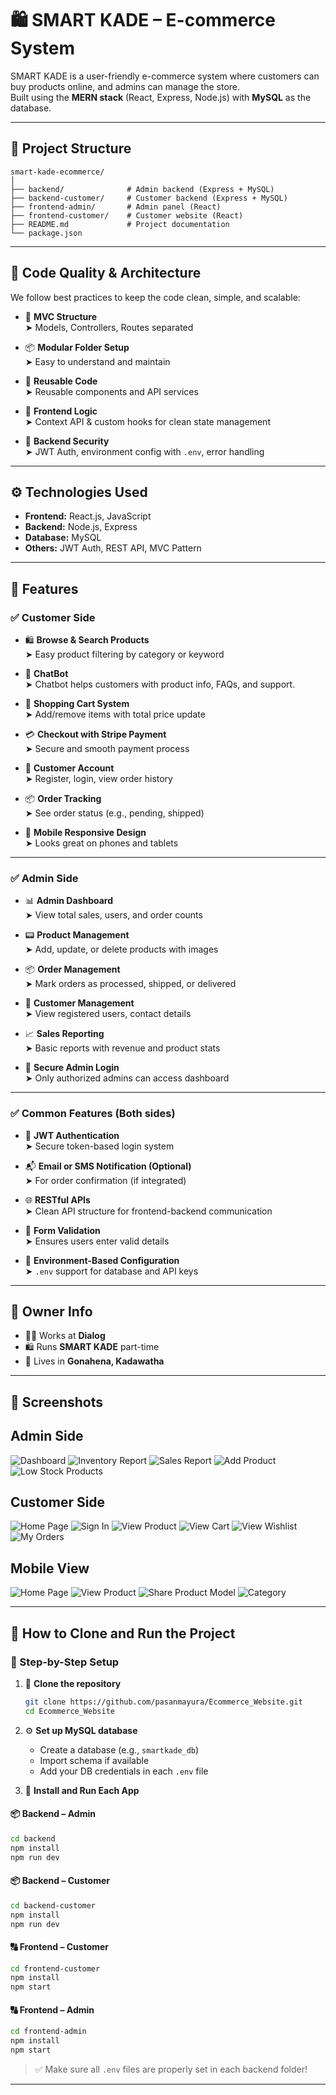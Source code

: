 # 🛍 SMART KADE – E-commerce System

SMART KADE is a user-friendly e-commerce system where customers can buy products online, and admins can manage the store.  
Built using the **MERN stack** (React, Express, Node.js) with **MySQL** as the database.

---

## 📁 Project Structure

```
smart-kade-ecommerce/
│
├── backend/              # Admin backend (Express + MySQL)
├── backend-customer/     # Customer backend (Express + MySQL)
├── frontend-admin/       # Admin panel (React)
├── frontend-customer/    # Customer website (React)
├── README.md             # Project documentation
└── package.json
```

---

## 🧠 Code Quality & Architecture

We follow best practices to keep the code clean, simple, and scalable:

- 📌 **MVC Structure**  
  ➤ Models, Controllers, Routes separated

- 📦 **Modular Folder Setup**  
  ➤ Easy to understand and maintain

- 🔁 **Reusable Code**  
  ➤ Reusable components and API services

- 🤩 **Frontend Logic**  
  ➤ Context API & custom hooks for clean state management

- 🔐 **Backend Security**  
  ➤ JWT Auth, environment config with `.env`, error handling

---

## ⚙️ Technologies Used

- **Frontend:** React.js, JavaScript
- **Backend:** Node.js, Express
- **Database:** MySQL
- **Others:** JWT Auth, REST API, MVC Pattern

---

## 🚀 Features

### ✅ Customer Side

- 🛍️ **Browse & Search Products**  
  ➤ Easy product filtering by category or keyword

- 🤖 **ChatBot**  
➤ Chatbot helps customers with product info, FAQs, and support.

- 🛒 **Shopping Cart System**  
  ➤ Add/remove items with total price update

- 💳 **Checkout with Stripe Payment**  
  ➤ Secure and smooth payment process

- 👤 **Customer Account**  
  ➤ Register, login, view order history

- 📦 **Order Tracking**  
  ➤ See order status (e.g., pending, shipped)

- 📱 **Mobile Responsive Design**  
  ➤ Looks great on phones and tablets

---

### ✅ Admin Side

- 📊 **Admin Dashboard**  
  ➤ View total sales, users, and order counts

- 📟 **Product Management**  
  ➤ Add, update, or delete products with images

- 📦 **Order Management**  
  ➤ Mark orders as processed, shipped, or delivered

- 👥 **Customer Management**  
  ➤ View registered users, contact details

- 📈 **Sales Reporting**  
  ➤ Basic reports with revenue and product stats

- 🔐 **Secure Admin Login**  
  ➤ Only authorized admins can access dashboard

---

### ✅ Common Features (Both sides)

- 🔐 **JWT Authentication**  
  ➤ Secure token-based login system

- 📬 **Email or SMS Notification (Optional)**  
  ➤ For order confirmation (if integrated)

- 🌐 **RESTful APIs**  
  ➤ Clean API structure for frontend-backend communication

- 🧪 **Form Validation**  
  ➤ Ensures users enter valid details

- 📂 **Environment-Based Configuration**  
  ➤ `.env` support for database and API keys

---

## 👤 Owner Info

- 🧑‍💻 Works at **Dialog**  
- 🛍️ Runs **SMART KADE** part-time  
- 🏡 Lives in **Gonahena, Kadawatha**

---

## 📸 Screenshots
## Admin Side
![Dashboard](./Screenshots/Admin/Dashboard.PNG)
![Inventory Report](./Screenshots/Admin/InventoryReport.PNG)
![Sales Report](./Screenshots/Admin/SalesReport.PNG)
![Add Product](./Screenshots/Admin/AddProduct.PNG)
![Low Stock Products](./Screenshots/Admin/LowStock.PNG)

## Customer Side
![Home Page](./Screenshots/Customer/Homepage.PNG)
![Sign In](./Screenshots/Customer/SignIn.PNG)
![View Product](./Screenshots/Customer/ViewProduct.PNG)
![View Cart](./Screenshots/Customer/ViewCart.PNG)
![View Wishlist](./Screenshots/Customer/wishlist.PNG)
![My Orders](./Screenshots/Customer/MyOrders.PNG)

## Mobile View
![Home Page](./Screenshots/Mobile%20View/mobileHome.PNG)
![View Product](./Screenshots/Mobile%20View/mobileViewProduct.PNG)
![Share Product Model](./Screenshots/Mobile%20View/mobileshareproduct.PNG)
![Category](./Screenshots/Mobile%20View/mobileCategory.PNG)

---

## 🔽️ How to Clone and Run the Project

### 🧰 Step-by-Step Setup

1. 📂 **Clone the repository**
   ```bash
   git clone https://github.com/pasanmayura/Ecommerce_Website.git
   cd Ecommerce_Website
   ```

2. ⚙️ **Set up MySQL database**
   - Create a database (e.g., `smartkade_db`)
   - Import schema if available
   - Add your DB credentials in each `.env` file

3. 🧪 **Install and Run Each App**

#### 📦 Backend – Admin
```bash
cd backend
npm install
npm run dev
```

#### 📦 Backend – Customer
```bash
cd backend-customer
npm install
npm run dev
```

#### 🔠 Frontend – Customer
```bash
cd frontend-customer
npm install
npm start
```

#### 🔠 Frontend – Admin
```bash
cd frontend-admin
npm install
npm start
```

> ✅ Make sure all `.env` files are properly set in each backend folder!

---